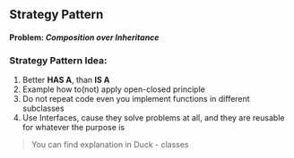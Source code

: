 ## Strategy Pattern
#### Problem: ***Composition over Inheritance***

### Strategy Pattern Idea: 
1. Better **HAS A**, than **IS A**
2. Example how to(not) apply open-closed principle
3. Do not repeat code even you implement functions in different subclasses
4. Use Interfaces, cause they solve problems at all, and they are reusable for whatever the purpose is

> You can find explanation in Duck - classes